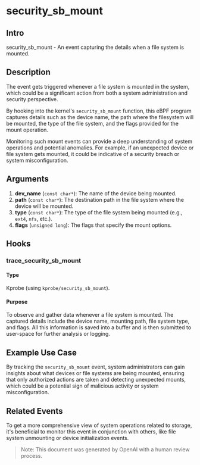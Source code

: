 # security_sb_mount

## Intro

security_sb_mount - An event capturing the details when a file system is mounted.

## Description

The event gets triggered whenever a file system is mounted in the system, which
could be a significant action from both a system administration and security
perspective.

By hooking into the kernel's `security_sb_mount` function, this eBPF program
captures details such as the device name, the path where the filesystem will be
mounted, the type of the file system, and the flags provided for the mount
operation.

Monitoring such mount events can provide a deep understanding of system
operations and potential anomalies. For example, if an unexpected device or file
system gets mounted, it could be indicative of a security breach or system
misconfiguration.

## Arguments

1. **dev_name** (`const char*`): The name of the device being mounted.
2. **path** (`const char*`): The destination path in the file system where the device will be mounted.
3. **type** (`const char*`): The type of the file system being mounted (e.g., `ext4`, `nfs`, etc.).
4. **flags** (`unsigned long`): The flags that specify the mount options. 

## Hooks

### trace_security_sb_mount

#### Type

Kprobe (using `kprobe/security_sb_mount`).

#### Purpose

To observe and gather data whenever a file system is mounted. The captured
details include the device name, mounting path, file system type, and flags. All
this information is saved into a buffer and is then submitted to user-space for
further analysis or logging.

## Example Use Case

By tracking the `security_sb_mount` event, system administrators can gain
insights about what devices or file systems are being mounted, ensuring that
only authorized actions are taken and detecting unexpected mounts, which could
be a potential sign of malicious activity or system misconfiguration.

## Related Events

To get a more comprehensive view of system operations related to storage, it's
beneficial to monitor this event in conjunction with others, like file system
unmounting or device initialization events.

> Note: This document was generated by OpenAI with a human review process.
